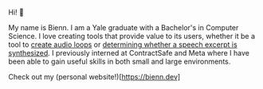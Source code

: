Hi! 👋 

My name is Bienn. I am a Yale graduate with a Bachelor's in Computer Science. I love creating tools that provide value to its users, whether it be a tool to [create audio loops](https://looper.bienn.dev) or [determining whether a speech excerpt is synthesized](https://github.com/biennviquiera/speech-classifier). I previously interned at ContractSafe and Meta where I have been able to gain useful skills in both small and large environments.

Check out my (personal website!)[https://bienn.dev]

